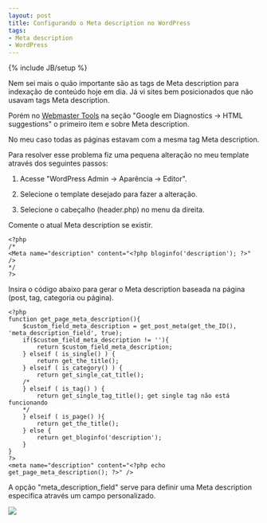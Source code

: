 ```yaml
--- 
layout: post
title: Configurando o Meta description no WordPress
tags: 
- Meta description
- WordPress
---
```

{% include JB/setup %}

Nem sei mais o quão importante são as tags de Meta description para indexação de conteúdo hoje em dia. Já vi sites bem posicionados que não usavam tags Meta description.

<!--more-->

Porém no [Webmaster Tools](http://www.google.com/webmasters/tools/) na seção "Google em Diagnostics -> HTML suggestions" o primeiro item e sobre Meta description.

No meu caso todas as páginas estavam com a mesma tag Meta description.

Para resolver esse problema fiz uma pequena alteração no meu template através dos seguintes passos:

1. Acesse "WordPress Admin -> Aparência -> Editor".

2. Selecione o template desejado para fazer a alteração.

3. Selecione o cabeçalho (header.php) no menu da direita.

Comente o atual Meta description se existir.

    <?php
    /*
    <Meta name="description" content="<?php bloginfo('description'); ?>" />
    */
    ?>

Insira o código abaixo para gerar o Meta description baseada na página (post, tag, categoria ou página).

    <?php
    function get_page_meta_description(){
    	$custom_field_meta_description = get_post_meta(get_the_ID(), 'meta_description_field', true);
    	if($custom_field_meta_description != ''){
    		return $custom_field_meta_description;
    	} elseif ( is_single() ) {
    		return get_the_title();
    	} elseif ( is_category() ) {
    		return get_single_cat_title();
    	/*
    	} elseif ( is_tag() ) {
    		return get_single_tag_title(); get single tag não está funcionando
    	*/
    	} elseif ( is_page() ){
    		return get_the_title();
    	} else {
    		return get_bloginfo('description');
    	}
    }
    ?>
    <meta name="description" content="<?php echo get_page_meta_description(); ?>" />

A opção "meta_description_field" serve para definir uma Meta description especifica através um campo personalizado.

![](/images/posts/Screen-shot-2010-10-23-at-2.11.07-PM.png)
